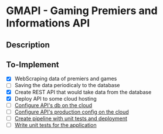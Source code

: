 # GMAPI - Gaming Premiers and Informations API

## Description

## To-Implement

- [x] WebScraping data of premiers and games
- [ ] Saving the data periodicaly to the database
- [x] Create REST API that would take data from the database
- [X] Deploy API to some cloud hosting 
- [ ] [Configure API's db on the cloud](https://devcenter.heroku.com/categories/heroku-postgres)
- [ ] [Configure API's production config on the cloud](https://devcenter.heroku.com/articles/node-best-practices)
- [ ] [Create pipeline with unit tests and deployment](https://github.com/features/actions)
- [ ] [Write unit tests for the application](https://blog.logrocket.com/a-quick-and-complete-guide-to-mocha-testing-d0e0ea09f09d/)